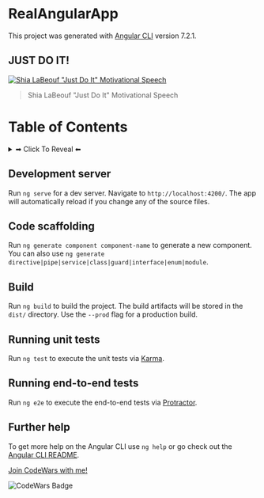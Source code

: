 # RealAngularApp

This project was generated with [Angular CLI](https://github.com/angular/angular-cli) version 7.2.1.


## JUST DO IT!
[![Shia LaBeouf "Just Do It" Motivational Speech](https://img.youtube.com/vi/ZXsQAXx_ao0/maxresdefault.jpg)](https://youtu.be/ZXsQAXx_ao0)
>Shia LaBeouf "Just Do It" Motivational Speech


# Table of Contents
<details><summary>➡ Click To Reveal ⬅</summary>

### So far, this angular project contains the following:

* Basic [Pipes](https://angular.io/guide/pipes) ||
* Basic Form validation
* Ballsy component with some [matter-js](https://github.com/liabru/matter-js) 🤹‍♂️🎱
* Jhey's [Triangle](https://codepen.io/jh3y/pen/bzJOOR) 🔺
* RouterLink 🔗
* Countdown Timer ⏱
* To Be Continued™

</details>


## Development server

Run `ng serve` for a dev server. Navigate to `http://localhost:4200/`. The app will automatically reload if you change any of the source files.

## Code scaffolding

Run `ng generate component component-name` to generate a new component. You can also use `ng generate directive|pipe|service|class|guard|interface|enum|module`.

## Build

Run `ng build` to build the project. The build artifacts will be stored in the `dist/` directory. Use the `--prod` flag for a production build.

## Running unit tests

Run `ng test` to execute the unit tests via [Karma](https://karma-runner.github.io).

## Running end-to-end tests

Run `ng e2e` to execute the end-to-end tests via [Protractor](http://www.protractortest.org/).

## Further help

To get more help on the Angular CLI use `ng help` or go check out the [Angular CLI README](https://github.com/angular/angular-cli/blob/master/README.md).

[Join CodeWars with me!](http://codewars.com/r/hGyTsQ/)
<p>
  <img alt="CodeWars Badge" src="https://www.codewars.com/users/Danielkaas94/badges/large">
</p>